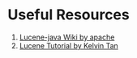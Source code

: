 # Useful Resources

1. [Lucene-java Wiki by apache](http://wiki.apache.org/lucene-java/FrontPage?action=show&redirect=FrontPageEN)
2. [Lucene Tutorial by Kelvin Tan](http://www.lucenetutorial.com/index.html)
